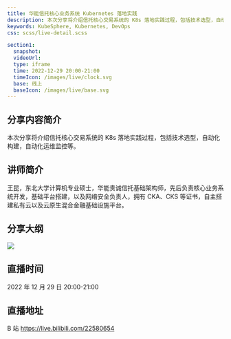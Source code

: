 ```yaml
---
title: 华能信托核心业务系统 Kubernetes 落地实践
description: 本次分享将介绍信托核心交易系统的 K8s 落地实践过程，包括技术选型，自动化构建，自动化运维监控等。
keywords: KubeSphere, Kubernetes, DevOps
css: scss/live-detail.scss

section1:
  snapshot: 
  videoUrl: 
  type: iframe
  time: 2022-12-29 20:00-21:00
  timeIcon: /images/live/clock.svg
  base: 线上
  baseIcon: /images/live/base.svg
---
```

## 分享内容简介

本次分享将介绍信托核心交易系统的 K8s 落地实践过程，包括技术选型，自动化构建，自动化运维监控等。

## 讲师简介

王昆，东北大学计算机专业硕士，华能贵诚信托基础架构师，先后负责核心业务系统开发，基础平台搭建，以及网络安全负责人，拥有 CKA、CKS 等证书，自主搭建私有云以及云原生混合金融基础设施平台。

## 分享大纲

![](https://pek3b.qingstor.com/kubesphere-community/images/k8s1229-live.png)

## 直播时间

2022 年 12 月 29 日 20:00-21:00

## 直播地址

B 站  https://live.bilibili.com/22580654
